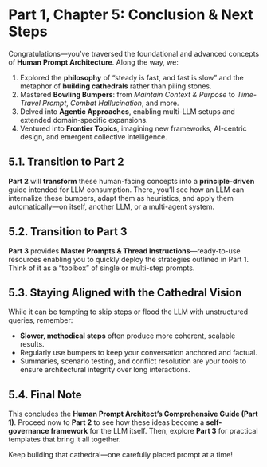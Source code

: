 # Part 1, Chapter 5: Conclusion & Next Steps

Congratulations—you’ve traversed the foundational and advanced concepts of **Human Prompt Architecture**. Along the way, we:

1. Explored the **philosophy** of “steady is fast, and fast is slow” and the metaphor of **building cathedrals** rather than piling stones.
2. Mastered **Bowling Bumpers**: from *Maintain Context & Purpose* to *Time-Travel Prompt*, *Combat Hallucination*, and more.
3. Delved into **Agentic Approaches**, enabling multi-LLM setups and extended domain-specific expansions.
4. Ventured into **Frontier Topics**, imagining new frameworks, AI-centric design, and emergent collective intelligence.

## 5.1. Transition to Part 2
**Part 2** will **transform** these human-facing concepts into a **principle-driven** guide intended for LLM consumption. There, you’ll see how an LLM can internalize these bumpers, adapt them as heuristics, and apply them automatically—on itself, another LLM, or a multi-agent system.

## 5.2. Transition to Part 3
**Part 3** provides **Master Prompts & Thread Instructions**—ready-to-use resources enabling you to quickly deploy the strategies outlined in Part 1. Think of it as a “toolbox” of single or multi-step prompts.

## 5.3. Staying Aligned with the Cathedral Vision
While it can be tempting to skip steps or flood the LLM with unstructured queries, remember:
- **Slower, methodical steps** often produce more coherent, scalable results.
- Regularly use bumpers to keep your conversation anchored and factual.
- Summaries, scenario testing, and conflict resolution are your tools to ensure architectural integrity over long interactions.

## 5.4. Final Note
This concludes the **Human Prompt Architect’s Comprehensive Guide (Part 1)**. Proceed now to **Part 2** to see how these ideas become a **self-governance framework** for the LLM itself. Then, explore **Part 3** for practical templates that bring it all together. 

Keep building that cathedral—one carefully placed prompt at a time!
